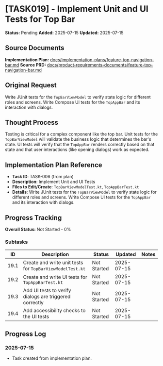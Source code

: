# [TASK019] - Implement Unit and UI Tests for Top Bar

**Status:** Pending
**Added:** 2025-07-15
**Updated:** 2025-07-15

## Source Documents
**Implementation Plan:** [docs/implementation-plans/feature-top-navigation-bar.md](docs/implementation-plans/feature-top-navigation-bar.md)
**Source PRD:** [docs/product-requirements-documents/feature-top-navigation-bar.md](docs/product-requirements-documents/feature-top-navigation-bar.md)

## Original Request
Write JUnit tests for the `TopBarViewModel` to verify state logic for different roles and screens. Write Compose UI tests for the `TopAppBar` and its interaction with dialogs.

## Thought Process
Testing is critical for a complex component like the top bar. Unit tests for the `TopBarViewModel` will validate the business logic that determines the bar's state. UI tests will verify that the `TopAppBar` renders correctly based on that state and that user interactions (like opening dialogs) work as expected.

## Implementation Plan Reference
- **Task ID**: TASK-006 (from plan)
- **Description**: Implement Unit and UI Tests
- **Files to Edit/Create**: `TopBarViewModelTest.kt`, `TopAppBarTest.kt`
- **Details**: Write JUnit tests for the `TopBarViewModel` to verify state logic for different roles and screens. Write Compose UI tests for the `TopAppBar` and its interaction with dialogs.

## Progress Tracking

**Overall Status:** Not Started - 0%

### Subtasks
| ID | Description | Status | Updated | Notes |
|----|-------------|--------|---------|-------|
| 19.1 | Create and write unit tests for `TopBarViewModelTest.kt` | Not Started | 2025-07-15 | |
| 19.2 | Create and write UI tests for `TopAppBarTest.kt` | Not Started | 2025-07-15 | |
| 19.3 | Add UI tests to verify dialogs are triggered correctly | Not Started | 2025-07-15 | |
| 19.4 | Add accessibility checks to the UI tests | Not Started | 2025-07-15 | |

## Progress Log
### 2025-07-15
- Task created from implementation plan.
